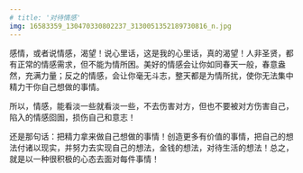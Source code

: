 ```yaml
---
# title: '对待情感'
img: 16583359_130470330802237_3130051352189730816_n.jpg
---
```


感情，或者说情感，渴望！说心里话，这是我的心里话，真的渴望！人非圣贤，都有正常的情感需求，但不能为情所困。美好的情感会让你如同春天一般，春意盎然，充满力量；反之的情感，会让你毫无斗志，整天都是为情所扰，使你无法集中精力干你自己想做的事情。

所以，情感，能看淡一些就看淡一些，不去伤害对方，但也不要被对方伤害自己，陷入的情感囵圄，损伤自己和意志！

还是那句话：把精力拿来做自己想做的事情！创造更多有价值的事情，把自己的想法付诸以现实，并努力去实现自己的想法，金钱的想法，对待生活的想法！总之，就是以一种很积极的心态去面对每件事情！